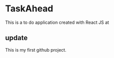 # TaskAhead
This is a to do application created with React JS at 
## update
This is my first github project.
